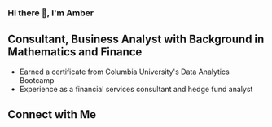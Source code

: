 ### Hi there 👋, I'm Amber

<!--
**amberteets/amberteets** is a ✨ _special_ ✨ repository because its `README.md` (this file) appears on your GitHub profile.

Here are some ideas to get you started:

- 🔭 I’m currently working on ...
- 🌱 I’m currently learning ...
- 👯 I’m looking to collaborate on ...
- 🤔 I’m looking for help with ...
- 💬 Ask me about ...
- 📫 How to reach me: ...
- 😄 Pronouns: ...
- ⚡ Fun fact: ...
-->

## Consultant, Business Analyst with Background in Mathematics and Finance

- Earned a certificate from Columbia University's Data Analytics Bootcamp
- Experience as a financial services consultant and hedge fund analyst

## Connect with Me


<!-- Links -->
[1]: https://www.linkedin.com/in/amber-teetsel/

